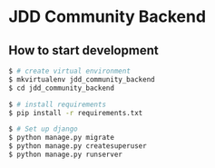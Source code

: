 # JDD Community Backend

## How to start development

```bash
$ # create virtual environment
$ mkvirtualenv jdd_community_backend
$ cd jdd_community_backend

$ # install requirements
$ pip install -r requirements.txt

$ # Set up django
$ python manage.py migrate
$ python manage.py createsuperuser
$ python manage.py runserver
```

